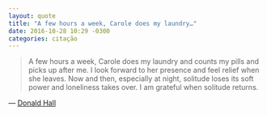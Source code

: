 ```yaml
---
layout: quote
title: "A few hours a week, Carole does my laundry…"
date: 2016-10-28 10:29 -0300
categories: citação
---
```

>A few hours a week, Carole does my laundry and counts my pills and picks up after me. I look forward to her presence and feel relief when she leaves. Now and then, especially at night, solitude loses its soft power and loneliness takes over. I am grateful when solitude returns.

— [Donald Hall](https://www.newyorker.com/culture/culture-desk/double-solitude)
